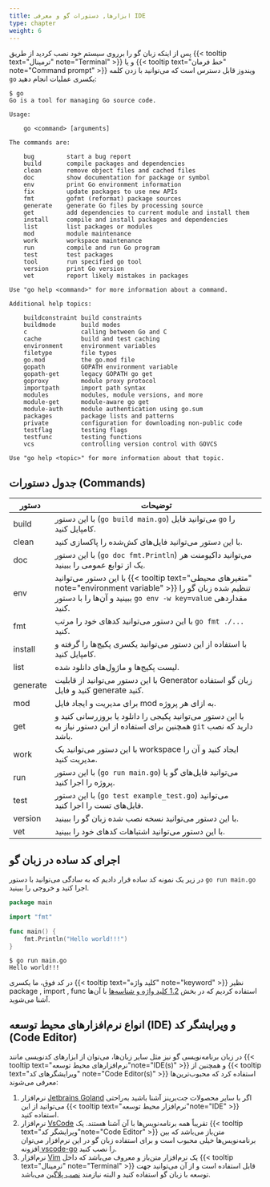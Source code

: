 ```yaml
---
title: ابزارها, دستورات گو و معرفی IDE
type: chapter
weight: 6
---
```


پس از اینکه زبان گو را برروی سیستم خود نصب کردید از طریق {{< tooltip text="ترمینال" note="Terminal" >}} و یا  {{< tooltip text="خط فرمان" note="Command prompt" >}}  ویندوز قابل دسترس است که می‌توانید با زدن کلمه `go` یکسری عملیات انجام دهید:

```shell
$ go
Go is a tool for managing Go source code.

Usage:

	go <command> [arguments]

The commands are:

	bug         start a bug report
	build       compile packages and dependencies
	clean       remove object files and cached files
	doc         show documentation for package or symbol
	env         print Go environment information
	fix         update packages to use new APIs
	fmt         gofmt (reformat) package sources
	generate    generate Go files by processing source
	get         add dependencies to current module and install them
	install     compile and install packages and dependencies
	list        list packages or modules
	mod         module maintenance
	work        workspace maintenance
	run         compile and run Go program
	test        test packages
	tool        run specified go tool
	version     print Go version
	vet         report likely mistakes in packages

Use "go help <command>" for more information about a command.

Additional help topics:

	buildconstraint build constraints
	buildmode       build modes
	c               calling between Go and C
	cache           build and test caching
	environment     environment variables
	filetype        file types
	go.mod          the go.mod file
	gopath          GOPATH environment variable
	gopath-get      legacy GOPATH go get
	goproxy         module proxy protocol
	importpath      import path syntax
	modules         modules, module versions, and more
	module-get      module-aware go get
	module-auth     module authentication using go.sum
	packages        package lists and patterns
	private         configuration for downloading non-public code
	testflag        testing flags
	testfunc        testing functions
	vcs             controlling version control with GOVCS

Use "go help <topic>" for more information about that topic.
```

## جدول دستورات (Commands)

|  دستور      | توضیحات                                                     |
|---------|-----------------------------------------------------------------|
| build | با این دستور (`go build main.go`) می‌توانید فایل `go` را کامپایل  کنید.    |
| clean | با این دستور می‌توانید فایل‌های کش‌شده را پاکسازی کنید.    |
| doc | با این دستور (`go doc fmt.Println`) می‌توانید داکیومنت هر یک از توابع عمومی  را ببینید.    |
| env | با این دستور می‌توانید {{< tooltip text="متغیرهای محیطی" note="environment variable" >}} تنظیم شده زبان گو را ببینید و آن‌ها را با دستور `go env -w key=value` مقداردهی کنید.    |
| fmt | با این دستور می‌توانید کدهای خود را مرتب `go fmt ./...` کنید.    |
| install | با استفاده از این دستور می‌توانید یکسری پکیج‌ها را گرفته و کامپایل کنید.      |
| list | لیست پکیج‌ها و ماژول‌های دانلود شده.   |
| generate | با این دستور می‌توانید از قابلیت Generator زبان گو استفاده کنید و فایل generate کنید.    |
| mod | برای مدیریت و ایجاد فایل mod به ازای هر پروژه.    |
| get | با این دستور می‌توانید پکیجی را دانلود یا بروزرسانی کنید و همچنین برای استفاده از این دستور نیاز به `git` دارید که نصب باشد.   |
| work | با این دستور می‌توانید یک workspace ایجاد کنید و آن را مدیریت کنید.   |
| run | با این دستور (`go run main.go`) می‌توانید فایل‌های گو یا پروژه را اجرا کنید.   |
| test | با این دستور (`go test example_test.go`) می‌توانید فایل‌های تست را اجرا کنید.   |
| version | با این دستور می‌توانید نسخه نصب شده زبان گو را ببینید.  |
| vet | با این دستور می‌توانید اشتباهات کدهای خود را ببینید.  |


## اجرای کد ساده در زبان گو

در زیر یک نمونه کد ساده قرار دادیم که به سادگی می‌توانید با دستور `go run main.go` اجرا کنید و خروجی را ببینید.

```go
package main

import "fmt"

func main() {
    fmt.Println("Hello world!!!")
}
```

```shell
$ go run main.go
Hello world!!!
```

 در کد فوق، ما یکسری {{< tooltip text="کلید واژه" note="keyword" >}}  نظیر package , import , func استفاده کردیم که در بخش [1.2 کلید واژه و شناسه‌ها](https://book.gofarsi.ir/chapter-1/go-built-in-keywords-identifiers/) با آن‌ها آشنا می‌شوید.

## انواع نرم‌افزارهای محیط توسعه (IDE) و ویرایشگر کد (Code Editor)
در زبان برنامه‌نویسی گو نیز مثل سایر زبان‌ها، می‌توان از ابزارهای کدنویسی مانند  {{< tooltip text="نرم‌افزارهای محیط توسعه"note="IDE(s)" >}} و همچنین از  {{< tooltip text="ویرایشگرهای کد" note="Code Editor(s)" >}} استفاده کرد که محبوب‌ترین‌ها معرفی می‌شوند:

1. نرم‌افزار [Jetbrains Goland](https://www.jetbrains.com/go/) اگر با سایر محصولات جت‌برینز آشنا باشید به‌راحتی می‌توانید از این  {{< tooltip text="نرم‌افزار محیط توسعه"note="IDE" >}}  استفاده کنید.
2. نرم‌افزار [VsCode](https://code.visualstudio.com/) تقریباً همه برنامه‌نویس‌ها با آن آشنا هستند. یک  {{< tooltip text="ویرایشگر کد"note="Code Editor" >}} متن‌باز می‌باشد که بین برنامه‌نویس‌ها خیلی محبوب است و برای استفاده زبان گو در این نرم‌افزار می‌توان افزونه[ vscode-go](https://code.visualstudio.com/docs/languages/go) را نصب کنید.
3. نرم‌افزار [Vim](https://www.vim.org/) یک نرم‌افزار متن‌باز و معروف می‌باشد که داخل  {{< tooltip text="ترمینال" note="Terminal" >}} قابل استفاده است و از آن می‌توانید جهت توسعه با زبان گو استفاده کنید و البته نیازمند [نصب پلاگین](https://github.com/fatih/vim-go) می‌باشد.
